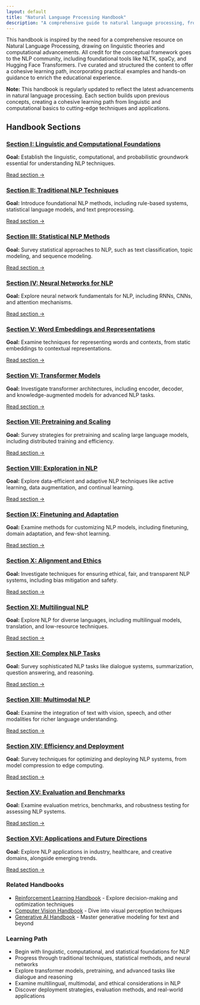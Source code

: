 ```yaml
---
layout: default
title: "Natural Language Processing Handbook"
description: "A comprehensive guide to natural language processing, from linguistic foundations to transformer-based models, multimodal systems, and real-world applications."
---
```


<link rel="stylesheet" href="{{ '/assets/css/section-academic.css' | relative_url }}">

<div class="attribution-notice">
  <div class="attribution-content">
    <p>This handbook is inspired by the need for a comprehensive resource on Natural Language Processing, drawing on linguistic theories and computational advancements. All credit for the conceptual framework goes to the NLP community, including foundational tools like NLTK, spaCy, and Hugging Face Transformers. I’ve curated and structured the content to offer a cohesive learning path, incorporating practical examples and hands-on guidance to enrich the educational experience.</p>
  </div>
</div>

<div class="key-concept">
  <strong>Note:</strong> This handbook is regularly updated to reflect the latest advancements in natural language processing. Each section builds upon previous concepts, creating a cohesive learning path from linguistic and computational basics to cutting-edge techniques and applications.
</div>

<h2 id="handbook-sections">Handbook Sections</h2>

<div class="sections-grid">
  <!-- Section I -->
  <div class="section-card">
    <h3 id="s1">
      <a href="{{ '/content/handbooks/natural-language-processing/section1/' | relative_url }}">Section I: Linguistic and Computational Foundations</a>
    </h3>
    <p><strong>Goal:</strong> Establish the linguistic, computational, and probabilistic groundwork essential for understanding NLP techniques.</p>
    <a href="{{ '/content/handbooks/natural-language-processing/section1/' | relative_url }}" class="section-link">Read section →</a>
  </div>
  
  <!-- Section II -->
  <div class="section-card">
    <h3 id="s2">
      <a href="{{ '/content/handbooks/natural-language-processing/section2/' | relative_url }}">Section II: Traditional NLP Techniques</a>
    </h3>
    <p><strong>Goal:</strong> Introduce foundational NLP methods, including rule-based systems, statistical language models, and text preprocessing.</p>
    <a href="{{ '/content/handbooks/natural-language-processing/section2/' | relative_url }}" class="section-link">Read section →</a>
  </div>
  
  <!-- Section III -->
  <div class="section-card">
    <h3 id="s3">
      <a href="{{ '/content/handbooks/natural-language-processing/section3/' | relative_url }}">Section III: Statistical NLP Methods</a>
    </h3>
    <p><strong>Goal:</strong> Survey statistical approaches to NLP, such as text classification, topic modeling, and sequence modeling.</p>
    <a href="{{ '/content/handbooks/natural-language-processing/section3/' | relative_url }}" class="section-link">Read section →</a>
  </div>
  
  <!-- Section IV -->
  <div class="section-card">
    <h3 id="s4">
      <a href="{{ '/content/handbooks/natural-language-processing/section4/' | relative_url }}">Section IV: Neural Networks for NLP</a>
    </h3>
    <p><strong>Goal:</strong> Explore neural network fundamentals for NLP, including RNNs, CNNs, and attention mechanisms.</p>
    <a href="{{ '/content/handbooks/natural-language-processing/section4/' | relative_url }}" class="section-link">Read section →</a>
  </div>
  
  <!-- Section V -->
  <div class="section-card">
    <h3 id="s5">
      <a href="{{ '/content/handbooks/natural-language-processing/section5/' | relative_url }}">Section V: Word Embeddings and Representations</a>
    </h3>
    <p><strong>Goal:</strong> Examine techniques for representing words and contexts, from static embeddings to contextual representations.</p>
    <a href="{{ '/content/handbooks/natural-language-processing/section5/' | relative_url }}" class="section-link">Read section →</a>
  </div>
  
  <!-- Section VI -->
  <div class="section-card">
    <h3 id="s6">
      <a href="{{ '/content/handbooks/natural-language-processing/section6/' | relative_url }}">Section VI: Transformer Models</a>
    </h3>
    <p><strong>Goal:</strong> Investigate transformer architectures, including encoder, decoder, and knowledge-augmented models for advanced NLP tasks.</p>
    <a href="{{ '/content/handbooks/natural-language-processing/section6/' | relative_url }}" class="section-link">Read section →</a>
  </div>
  
  <!-- Section VII -->
  <div class="section-card">
    <h3 id="s7">
      <a href="{{ '/content/handbooks/natural-language-processing/section7/' | relative_url }}">Section VII: Pretraining and Scaling</a>
    </h3>
    <p><strong>Goal:</strong> Survey strategies for pretraining and scaling large language models, including distributed training and efficiency.</p>
    <a href="{{ '/content/handbooks/natural-language-processing/section7/' | relative_url }}" class="section-link">Read section →</a>
  </div>
  
  <!-- Section VIII -->
  <div class="section-card">
    <h3 id="s8">
      <a href="{{ '/content/handbooks/natural-language-processing/section8/' | relative_url }}">Section VIII: Exploration in NLP</a>
    </h3>
    <p><strong>Goal:</strong> Explore data-efficient and adaptive NLP techniques like active learning, data augmentation, and continual learning.</p>
    <a href="{{ '/content/handbooks/natural-language-processing/section8/' | relative_url }}" class="section-link">Read section →</a>
  </div>
  
  <!-- Section IX -->
  <div class="section-card">
    <h3 id="s9">
      <a href="{{ '/content/handbooks/natural-language-processing/section9/' | relative_url }}">Section IX: Finetuning and Adaptation</a>
    </h3>
    <p><strong>Goal:</strong> Examine methods for customizing NLP models, including finetuning, domain adaptation, and few-shot learning.</p>
    <a href="{{ '/content/handbooks/natural-language-processing/section9/' | relative_url }}" class="section-link">Read section →</a>
  </div>
  
  <!-- Section X -->
  <div class="section-card">
    <h3 id="s10">
      <a href="{{ '/content/handbooks/natural-language-processing/section10/' | relative_url }}">Section X: Alignment and Ethics</a>
    </h3>
    <p><strong>Goal:</strong> Investigate techniques for ensuring ethical, fair, and transparent NLP systems, including bias mitigation and safety.</p>
    <a href="{{ '/content/handbooks/natural-language-processing/section10/' | relative_url }}" class="section-link">Read section →</a>
  </div>
  
  <!-- Section XI -->
  <div class="section-card">
    <h3 id="s11">
      <a href="{{ '/content/handbooks/natural-language-processing/section11/' | relative_url }}">Section XI: Multilingual NLP</a>
    </h3>
    <p><strong>Goal:</strong> Explore NLP for diverse languages, including multilingual models, translation, and low-resource techniques.</p>
    <a href="{{ '/content/handbooks/natural-language-processing/section11/' | relative_url }}" class="section-link">Read section →</a>
  </div>
  
  <!-- Section XII -->
  <div class="section-card">
    <h3 id="s12">
      <a href="{{ '/content/handbooks/natural-language-processing/section12/' | relative_url }}">Section XII: Complex NLP Tasks</a>
    </h3>
    <p><strong>Goal:</strong> Survey sophisticated NLP tasks like dialogue systems, summarization, question answering, and reasoning.</p>
    <a href="{{ '/content/handbooks/natural-language-processing/section12/' | relative_url }}" class="section-link">Read section →</a>
  </div>
  
  <!-- Section XIII -->
  <div class="section-card">
    <h3 id="s13">
      <a href="{{ '/content/handbooks/natural-language-processing/section13/' | relative_url }}">Section XIII: Multimodal NLP</a>
    </h3>
    <p><strong>Goal:</strong> Examine the integration of text with vision, speech, and other modalities for richer language understanding.</p>
    <a href="{{ '/content/handbooks/natural-language-processing/section13/' | relative_url }}" class="section-link">Read section →</a>
  </div>
  
  <!-- Section XIV -->
  <div class="section-card">
    <h3 id="s14">
      <a href="{{ '/content/handbooks/natural-language-processing/section14/' | relative_url }}">Section XIV: Efficiency and Deployment</a>
    </h3>
    <p><strong>Goal:</strong> Survey techniques for optimizing and deploying NLP systems, from model compression to edge computing.</p>
    <a href="{{ '/content/handbooks/natural-language-processing/section14/' | relative_url }}" class="section-link">Read section →</a>
  </div>
  
  <!-- Section XV -->
  <div class="section-card">
    <h3 id="s15">
      <a href="{{ '/content/handbooks/natural-language-processing/section15/' | relative_url }}">Section XV: Evaluation and Benchmarks</a>
    </h3>
    <p><strong>Goal:</strong> Examine evaluation metrics, benchmarks, and robustness testing for assessing NLP systems.</p>
    <a href="{{ '/content/handbooks/natural-language-processing/section15/' | relative_url }}" class="section-link">Read section →</a>
  </div>
  
  <!-- Section XVI -->
  <div class="section-card">
    <h3 id="s16">
      <a href="{{ '/content/handbooks/natural-language-processing/section16/' | relative_url }}">Section XVI: Applications and Future Directions</a>
    </h3>
    <p><strong>Goal:</strong> Explore NLP applications in industry, healthcare, and creative domains, alongside emerging trends.</p>
    <a href="{{ '/content/handbooks/natural-language-processing/section16/' | relative_url }}" class="section-link">Read section →</a>
  </div>
</div>

<div class="resource-links">
  <h3>Related Handbooks</h3>
  <ul>
    <li><a href="{{ '/handbooks/reinforcement-learning/' | relative_url }}">Reinforcement Learning Handbook</a> - Explore decision-making and optimization techniques</li>
    <li><a href="{{ '/handbooks/computer-vision/' | relative_url }}">Computer Vision Handbook</a> - Dive into visual perception techniques</li>
    <li><a href="{{ '/handbooks/generative-ai/' | relative_url }}">Generative AI Handbook</a> - Master generative modeling for text and beyond</li>
  </ul>
</div>

<div class="summary-section">
  <h3>Learning Path</h3>
  <ul>
    <li>Begin with linguistic, computational, and statistical foundations for NLP</li>
    <li>Progress through traditional techniques, statistical methods, and neural networks</li>
    <li>Explore transformer models, pretraining, and advanced tasks like dialogue and reasoning</li>
    <li>Examine multilingual, multimodal, and ethical considerations in NLP</li>
    <li>Discover deployment strategies, evaluation methods, and real-world applications</li>
  </ul>
</div>

<script>
  // Navigation variables - no previous for index
    window.nextSection = "/content/handbooks/natural-language-processing/section1/";

</script>

<script src="{{ '/assets/js/section-academic.js' | relative_url }}"></script>
